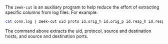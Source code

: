 The `zeek-cut` is an auxiliary program to help reduce the effort of extracting specific columns from log files. For example:
```bash
cat conn.log | zeek-cut uid proto id.orig_h id.orig_p id.resp_h id.resp_p
```
The command above extracts the uid, protocol, source and destination hosts, and source and destination ports.